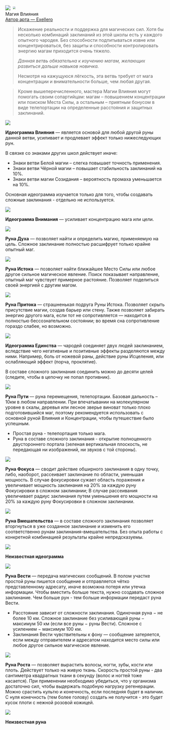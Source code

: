 <div cover-w>
    <img bg-blur src="influence/pic.jpg">
	<img style="transform: scale(0.5);" src="influence/pic.jpg">
	<div title-container>
		<div title>Магия Влияния</div>
	</div>
</div>
<div credits><a href="https://www.artstation.com/exellero">Автор арта — Exellero</a></div>

<blockquote attention>
Искажение реальности и поддержка для магических сил. Хотя бы несколько комбинаций заклинаний из этой школы есть у каждого опытного чародея. Без способности подпитываться извне или концентрироваться, без защиты и способности контролировать энергию магам приходится очень тяжело.

*Данная ветвь обязательна к изучению магам, желающих развиться дальше навыков новичка.*

Несмотря на кажущуюся лёгкость, эта ветвь требует от мага концентрации и внимательности больше, чем любая другая.
</blockquote>
<blockquote warning>

Кроме вышеперечисленного, мастера Магии Влияния могут помогать своим сопартийцам: магам – повышением концентрации или поиском Места Силы, а остальным – приятным бонусом в виде телепортации на определенные расстояния и защитных заклинаний.
</blockquote>

<div rune-container>
<div rune><img src="runes/В И Влияния.png"><div text>

**Идеограмма Влияния** — является основой для любой другой руны данной ветви, усиливает и продлевает эффект только нижеследующих рун. 
  
В связке со знаками других школ действует иначе:
* Знаки ветви Белой магии – слегка повышает точность применения.
* Знаки ветви Чёрной магии – повышает стабильность заклинаний на 10%.
* Знаки ветви магии Созидания – вероятность промаха уменьшается на 10%.
  
Основная идеограмма изучается только для того, чтобы создавать сложные заклинания - отдельно не используется.

</div></div>
</div>

<div rune-container>
<div rune><img src="runes/В И Внимания.png"><div text>

**Идеограмма Внимания** — усиливает концентрацию мага или цели.

</div></div>
<div glyph><img  src="runes/В Р Духа.png"><div text>

**Руна Духа** — позволяет найти и определить магию, применяемую на цель. Сложное заклинание полностью расшифрует только крайне опытный маг.
</div></div>
<div glyph><img  src="runes/В Р Истока.png"><div text>

**Руна Истока** — позволяет найти ближайшее Место Силы или любое другое сильное магическое явление. Поиск показывает направление, опытный маг чувствует примерное растояние. Позволяет поделиться своей энергией с другим магом.
</div></div>
<div glyph><img  src="runes/В Р Притока.png"><div text>

**Руна Притока** — страшненькая подруга Руны Истока. Позволяет скрыть присутствие магии, создав барьер или стену. Также позволяет забирать энергию другого мага, если тот не сопротивляется — находится в полностью бессознательном состоянии; во время сна сопротивление гораздо слабее, но возможно.
</div></div>
</div>

<div rune-container>
<div rune><img src="runes/В И Единства.png"><div text>

**Идеограмма Единства** — чародей соединяет двух людей заклинанием, вследствие чего негативные и позитивные эффекты разделяются между ними. Например, боль от ножевой раны, действие руны Исцеления, или ослабляющий эффект (порча, проклятие).

В составе сложного заклинания соединить можно до десяти целей (следите, чтобы в цепочку не попал противник).

</div></div>
<div glyph><img  src="runes/В Р Пути.png"><div text>

**Руна Пути** — руна перемещения, телепортации. Базовая дальность – 10км в любом направлении. При впечатывании на молекулярном уровне в скалы, деревья или лесное зверье виноват только плохо подготовившийся маг, поэтому рекомендуется использовать с основной руной Влияния и Концентрации, чтобы путешествие было успешным. 
* Простая руна - телепортация только мага.
* Руна в составе сложного заклинания - открытие полноценного двустороннего портала (зеленая вертикальная плоскость, не передающая ни изображений, ни звуков с той стороны).
</div></div>
<div glyph><img  src="runes/В Р Фокуса.png"><div text>

**Руна Фокуса** — сводит действие обширного заклинания в одну точку, либо, наоборот, рассеивает заклинание по области, уменьшая мощность. В случае фокусировки сужает область поражения и увеличивает мощность заклинания на 20% за каждую руну Фокусировки в сложном заклинании; В случае рассеивания увеличивает радиус заклинания путем уменьшения его мощности на 20% за каждую руну Фокусировки в сложном заклинании.
</div></div>
<div glyph><img  src="runes/В Р Вмешательства.png"><div text>

**Руна Вмешательства** — в составе сложного заклинания позволяет вторгнуться в уже созданное заклинание и изменить его соответственно рунам заклинания-вмешательства. Без опыта работы с конкретной комбинацией результаты крайне непредсказуемы.
</div></div>
</div>

<div rune-container>
<div rune><img src="runes/blank.png"><div text>

**Неизвестная идеограмма**

</div></div>
<div glyph><img  src="runes/В Р Вести.png"><div text>

**Руна Вести** — передача магических сообщений. В полом участке простой руны пишется сообщение и отправляется чётко представленному адресату, иначе возможна потеря или утечка информации. Чтобы вместить больше текста, нужно создавать сложное заклинание. Чем больше рун - тем больше информации передаст руна Вести.
* Расстояние зависит от сложности заклинания. Одиночная руна − не более 10 км. Сложное заклинание без усиливающей руны − максимум 50 км (если все руны − руны Вести). Сложное с усилением − максимум 100 км.
* Заклинания Вести чувствительны к фону — сообщение затеряется, если между отправителем и адресатом находится место силы или любое другое сильное магическое явление.
</div></div>
<div glyph><img  src="runes/В Р Роста.png"><div text>

**Руна Роста** — позволяет вырастить волосы, ногти, зубы, кости или плоть. Действует только на живую ткань. Скорость простой руны - два сантиметра квадратных ткани в секунду (волос и ногтей тоже касается). При применении необходимо убедиться, что у организма достаточно сил, чтобы выдержать подобную нагрузку регенерации. Можно срастить культю и конечность, если последняя будет в наличии. С нуля конечность (тем более голову) создать не получится - это будет кусок плоти с нежной розовой кожицей.
</div></div>
<div glyph><img  src="runes/blank.png"><div text>

**Неизвестная руна**
</div></div>
</div>